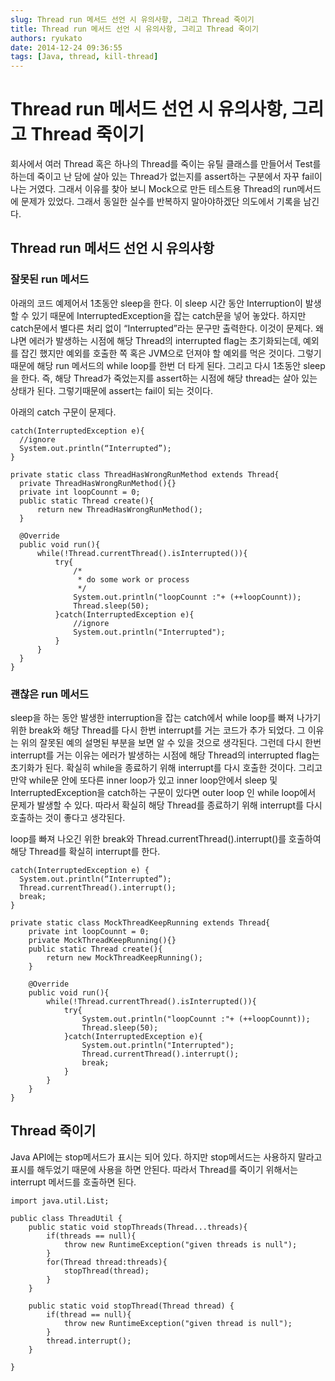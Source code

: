 ```yaml
---
slug: Thread run 메서드 선언 시 유의사항, 그리고 Thread 죽이기
title: Thread run 메서드 선언 시 유의사항, 그리고 Thread 죽이기
authors: ryukato
date: 2014-12-24 09:36:55
tags: [Java, thread, kill-thread]
---
```


<!-- truncate -->

# Thread run 메서드 선언 시 유의사항, 그리고 Thread 죽이기
회사에서 여러 Thread 혹은 하나의 Thread를 죽이는 유틸 클래스를 만들어서 Test를 하는데 죽이고 난 담에 살아 있는 Thread가 없는지를 assert하는 구분에서 자꾸 fail이 나는 거였다. 그래서 이유를 찾아 보니 Mock으로 만든 테스트용 Thread의 run메서드에 문제가 있었다.
그래서 동일한 실수를 반복하지 말아야하겠단 의도에서 기록을 남긴다.

## Thread run 메서드 선언 시 유의사항
### 잘못된 run 메서드
아래의 코드 예제어서 1초동안 sleep을 한다. 이 sleep 시간 동안 Interruption이 발생할 수 있기 때문에 InterruptedException을 잡는 catch문을 넣어 놓았다.
하지만 catch문에서 별다른 처리 없이 “Interrupted”라는 문구만 출력한다. 이것이 문제다. 왜냐면 에러가 발생하는 시점에 해당 Thread의 interrupted flag는 초기화되는데, 예외를 잡긴 했지만 예외를 호출한 쪽 혹은 JVM으로 던져야 할 예외를 먹은 것이다.
그렇기 때문에 해당 run 메서드의 while loop를 한번 더 타게 된다. 그리고 다시 1초동안 sleep을 한다.
즉, 해당 Thread가 죽었는지를 assert하는 시점에 해당 thread는 살아 있는 상태가 된다. 그렇기때문에 assert는 fail이 되는 것이다.

아래의 catch 구문이 문제다.

```
catch(InterruptedException e){
  //ignore
  System.out.println(“Interrupted”);
}
```

```
private static class ThreadHasWrongRunMethod extends Thread{
  private ThreadHasWrongRunMethod(){}
  private int loopCounnt = 0;
  public static Thread create(){
      return new ThreadHasWrongRunMethod();
  }

  @Override
  public void run(){
      while(!Thread.currentThread().isInterrupted()){
          try{
              /*
               * do some work or process
               */
              System.out.println("loopCounnt :"+ (++loopCounnt));
              Thread.sleep(50);
          }catch(InterruptedException e){
              //ignore
              System.out.println("Interrupted");
          }
      }
  }
}
```

### 괜찮은 run 메서드
sleep을 하는 동안 발생한 interruption을 잡는 catch에서 while loop를 빠져 나가기 위한 break와 해당 Thread를 다시 한번 interrupt를 거는 코드가 추가 되었다.
그 이유는 위의 잘못된 예의 설명된 부분을 보면 알 수 있을 것으로 생각된다. 그런데 다시 한번 interrupt를 거는 이유는 에러가 발생하는 시점에 해당 Thread의 interrupted flag는 초기화가 된다. 확실히 while을 종료하기 위해 interrupt를 다시 호출한 것이다. 그리고 만약 while문 안에 또다른 inner loop가 있고 inner loop안에서 sleep 및 InterruptedException을 catch하는 구문이 있다면 outer loop 인 while loop에서 문제가 발생할 수 있다. 따라서 확실히 해당 Thread를 종료하기 위해 interrupt를 다시 호출하는 것이 좋다고 생각된다.

loop를 빠져 나오긴 위한 break와 Thread.currentThread().interrupt()를 호출하여 해당 Thread를 확실히 interrupt를 한다.

```
catch(InterruptedException e) {
  System.out.println(“Interrupted”);
  Thread.currentThread().interrupt();
  break;
}
```

```
private static class MockThreadKeepRunning extends Thread{
    private int loopCounnt = 0;
    private MockThreadKeepRunning(){}
    public static Thread create(){
        return new MockThreadKeepRunning();
    }

    @Override
    public void run(){
        while(!Thread.currentThread().isInterrupted()){
            try{
                System.out.println("loopCounnt :"+ (++loopCounnt));
                Thread.sleep(50);
            }catch(InterruptedException e){
                System.out.println("Interrupted");
                Thread.currentThread().interrupt();
                break;
            }
        }
    }
}
```
## Thread 죽이기
Java API에는 stop메서드가 표시는 되어 있다. 하지만 stop메서드는 사용하지 말라고 표시를 해두었기 때문에 사용을 하면 안된다.
따라서 Thread를 죽이기 위해서는 interrupt 메서드를 호출하면 된다.

```
import java.util.List;

public class ThreadUtil {
    public static void stopThreads(Thread...threads){
        if(threads == null){
            throw new RuntimeException("given threads is null");
        }
        for(Thread thread:threads){
            stopThread(thread);
        }
    }

    public static void stopThread(Thread thread) {
        if(thread == null){
            throw new RuntimeException("given thread is null");
        }
        thread.interrupt();
    }

}
```
